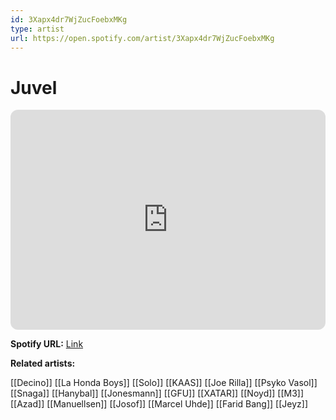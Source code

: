 ```yaml
---
id: 3Xapx4dr7WjZucFoebxMKg
type: artist
url: https://open.spotify.com/artist/3Xapx4dr7WjZucFoebxMKg
---
```

# Juvel

<iframe style="border-radius:12px" src="https://open.spotify.com/embed/artist/3Xapx4dr7WjZucFoebxMKg" width="100%" height="352" frameBorder="0" allowfullscreen="" allow="autoplay; clipboard-write; encrypted-media; fullscreen; picture-in-picture" loading="lazy"></iframe>

**Spotify URL:** [Link](https://open.spotify.com/artist/3Xapx4dr7WjZucFoebxMKg)

**Related artists:**

[[Decino]]
[[La Honda Boys]]
[[Solo]]
[[KAAS]]
[[Joe Rilla]]
[[Psyko Vasol]]
[[Snaga]]
[[Hanybal]]
[[Jonesmann]]
[[GFU]]
[[XATAR]]
[[Noyd]]
[[M3]]
[[Azad]]
[[Manuellsen]]
[[Josof]]
[[Marcel Uhde]]
[[Farid Bang]]
[[Jeyz]]
